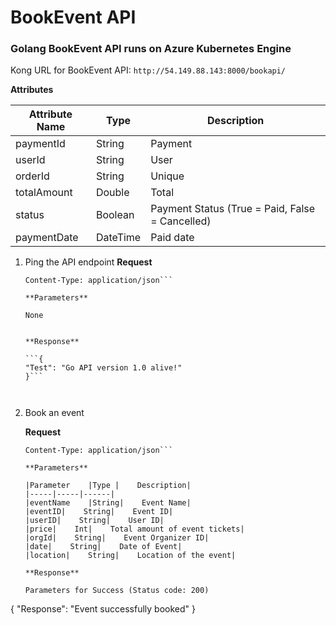 # BookEvent API


### Golang BookEvent API runs on Azure Kubernetes Engine

Kong URL for BookEvent API:
```http://54.149.88.143:8000/bookapi/```

**Attributes**

|Attribute Name    | Type    | Description|
|---------------|-------|------------|
|paymentId |String|Payment| Id         |
|userId |    String  |    User  |     Id |
|orderId |    String | Unique | Order Number |
|totalAmount |Double |Total | Amount Paid |
|status    | Boolean |    Payment Status (True = Paid, False = Cancelled) |
|paymentDate |DateTime    |Paid date|

1. Ping the API endpoint
   **Request**
   
    ```GET /ping
    Content-Type: application/json```
    
   **Parameters**

   None


   **Response**
   
    ```{
    "Test": "Go API version 1.0 alive!"
    }```
    


2. Book an event

   **Request**
   
    ```POST /book
    Content-Type: application/json```
    
   **Parameters**

   |Parameter    |Type |    Description|
   |-----|-----|------|
   |eventName    |String|    Event Name|
   |eventID|    String|    Event ID|
   |userID|    String|    User ID|
   |price|    Int|    Total amount of event tickets|
   |orgId|    String|    Event Organizer ID|
   |date|    String|    Date of Event|
   |location|    String|    Location of the event|

   **Response**

   Parameters for Success (Status code: 200)

  {
   "Response": "Event successfully booked"
  }

